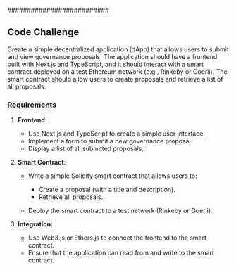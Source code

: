 ##########################

## Code Challenge

Create a simple decentralized application (dApp) that allows users to submit and view governance proposals. The application should have a frontend built with Next.js and TypeScript, and it should interact with a smart contract deployed on a test Ethereum network (e.g., Rinkeby or Goerli). The smart contract should allow users to create proposals and retrieve a list of all proposals.

### Requirements

1.  **Frontend**:

    - Use Next.js and TypeScript to create a simple user interface.
    - Implement a form to submit a new governance proposal.
    - Display a list of all submitted proposals.

2.  **Smart Contract**:

    - Write a simple Solidity smart contract that allows users to:

      - Create a proposal (with a title and description).
      - Retrieve all proposals.

    - Deploy the smart contract to a test network (Rinkeby or Goerli).

3.  **Integration**:

    - Use Web3.js or Ethers.js to connect the frontend to the smart contract.
    - Ensure that the application can read from and write to the smart contract.
